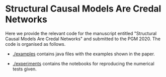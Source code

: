 # Structural Causal Models Are Credal Networks

Here we provide the relevant code for the manuscript entitled 
"Structural Causal Models Are Credal Networks" and submitted
to the PGM 2020. The code is organised as follows.

- [./examples](examples) contains java files with the examples
shown in the paper.

- [./experiments](experiments) contains the notebooks for reproducing
the numerical tests given.



